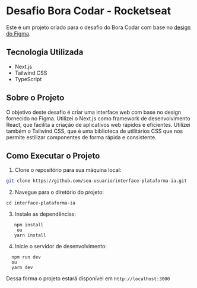 # Desafio Bora Codar - Rocketseat

Este é um projeto criado para o desafio do Bora Codar com base no [design do Figma](https://www.figma.com/community/file/1260950780300628490).

## Tecnologia Utilizada

- Next.js
- Tailwind CSS
- TypeScript

## Sobre o Projeto

O objetivo deste desafio é criar uma interface web com base no design fornecido no Figma. Utilizei o Next.js como framework de desenvolvimento React, que facilita a criação de aplicativos web rápidos e eficientes. Utilizei também o Tailwind CSS, que é uma biblioteca de utilitários CSS que nos permite estilizar componentes de forma rápida e consistente.

## Como Executar o Projeto

1. Clone o repositório para sua máquina local:

```bash
git clone https://github.com/seu-usuario/interface-plataforma-ia.git
```

2. Navegue para o diretório do projeto:
```
cd interface-plataforma-ia
```
3. Instale as dependências:
```
   npm install
    ou
   yarn install
```

4. Inicie o servidor de desenvolvimento:
```
  npm run dev
  ou
  yarn dev
```
Dessa forma o projeto estará disponível em `http://localhost:3000`



